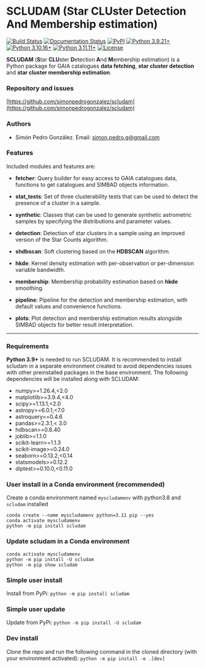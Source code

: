 # SCLUDAM (**S**tar **CLU**ster **D**etection **A**nd **M**embership estimation)

[![Build Status](https://travis-ci.com/simonpedrogonzalez/scludam.svg?branch=main)](https://travis-ci.com/simonpedrogonzalez/scludam)
[![Documentation Status](https://img.shields.io/badge/docs-passing-success)](https://simonpedrogonzalez.github.io/scludam-docs/index.html)
[![PyPI](https://img.shields.io/pypi/v/scludam)](https://pypi.org/project/scludam/)
[![Python 3.9.21+](https://img.shields.io/badge/python-3.9.21+-blue.svg)](https://github.com/simonpedrogonzalez/scludam)
[![Python  3.10.16+](https://img.shields.io/badge/python-3.10.16+-blue.svg)](https://github.com/simonpedrogonzalez/scludam)
[![Python  3.11.11+](https://img.shields.io/badge/python-3.11.11+-blue.svg)](https://github.com/simonpedrogonzalez/scludam)
[![License](https://img.shields.io/badge/License-GNU-blue.svg)](https://tldrlegal.com/license/gnu-lesser-general-public-license-v3-(lgpl-3))


**SCLUDAM** (**S**tar **CLU**ster **D**etection **A**nd **M**embership estimation) is a Python package for GAIA catalogues **data fetching**, **star cluster detection** and **star cluster membership estimation**.

### Repository and issues
[https://github.com/simonpedrogonzalez/scludam](https://github.com/simonpedrogonzalez/scludam)

### Authors
- Simón Pedro González. 
Email: [simon.pedro.g@gmail.com](simon.pedro.g@gmail.com)

### Features
Included modules and features are:

- **fetcher**: Query builder for easy access to GAIA catalogues data, functions to get catalogues and SIMBAD objects information.

- **stat_tests**: Set of three clusterability tests that can be used to detect the presence of a cluster in a sample.

- **synthetic**: Classes that can be used to generate synthetic astrometric samples by specifying the distributions and parameter values.

- **detection**: Detection of star clusters in a sample using an improved version of the Star Counts algorithm.

- **shdbscan**: Soft clustering based on the **HDBSCAN** algorithm.

- **hkde**: Kernel density estimation with per-observation or per-dimension variable bandwidth.

- **membership**: Membership probability estimation based on **hkde** smoothing.

- **pipeline**: Pipeline for the detection and membership estimation, with default values and convenience functions.

- **plots**: Plot detection and membership estimation results alongside SIMBAD objects for better result interpretation.

--------------------------------------------------------------------------------

### Requirements
**Python 3.9+**  is needed to run SCLUDAM. It is recommended to install scludam in a separate environment created to avoid dependencies issues with other preinstalled packages in the base environment. The following dependencies will be installed along with SCLUDAM:

- numpy>=1.26.4,<2.0
- matplotlib>=3.9.4,<4.0
- scipy>=1.13.1,<2.0
- astropy>=6.0.1,<7.0
- astroquery==0.4.6
- pandas>=2.3.1,< 3.0
- hdbscan>=0.8.40
- joblib>=1.1.0
- scikit-learn>=1.1.3
- scikit-image>=0.24.0
- seaborn>=0.13.2,<0.14
- statsmodels>=0.12.2
- diptest>=0.10.0,<0.11.0


### User install in a Conda environment (recommended)
Create a conda environment named ``myscludamenv`` with python3.8 and ``scludam`` installed
```
conda create --name myscludamenv python=3.11 pip --yes
conda activate myscludamenv
python -m pip install scludam
```

### Update scludam in a Conda environment
```
conda activate myscludamenv
python -m pip install -U scludam
python -m pip show scludam
```

### Simple user install
Install from PyPi:
```python -m pip install scludam```

### Simple user update
Update from PyPi:
```python -m pip install -U scludam```

### Dev install
Clone the repo and run the following command in the cloned directory (with your environment activated):
```python -m pip install -e .[dev]```